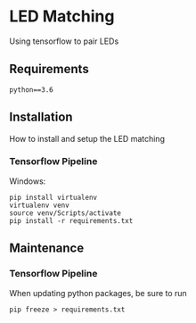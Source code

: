 # LED Matching
Using tensorflow to pair LEDs

## Requirements

```
python==3.6
```

## Installation
How to install and setup the LED matching

### Tensorflow Pipeline

Windows:
```
pip install virtualenv
virtualenv venv
source venv/Scripts/activate
pip install -r requirements.txt
```

## Maintenance

### Tensorflow Pipeline
When updating python packages, be sure to run
```
pip freeze > requirements.txt
```